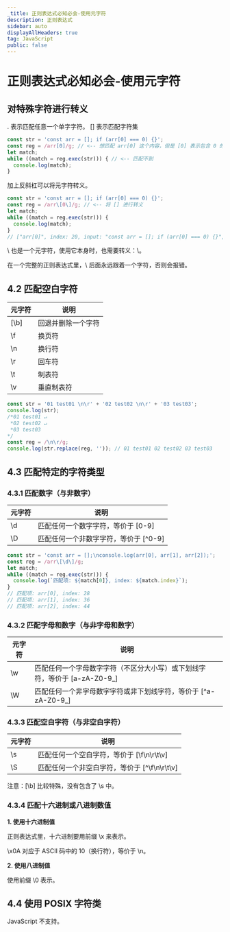 ```yaml
---
_title: 正则表达式必知必会-使用元字符
description: 正则表达式
sidebar: auto
displayAllHeaders: true
tag: JavaScript
public: false
---
```


# 正则表达式必知必会-使用元字符

## 对特殊字符进行转义

. 表示匹配任意一个单字字符。
[] 表示匹配字符集

```js
const str = 'const arr = []; if (arr[0] === 0) {}';
const reg = /arr[0]/g; // <-- 想匹配 arr[0] 这个内容，但是 [0] 表示包含 0 的字符集，只能匹配 arr0
let match;
while ((match = reg.exec(str))) { // <-- 匹配不到
  console.log(match);
}
```

加上反斜杠可以将元字符转义。

```js
const str = 'const arr = []; if (arr[0] === 0) {}';
const reg = /arr\[0\]/g; // <-- 将 [] 进行转义
let match;
while ((match = reg.exec(str))) {
  console.log(match);
}
// ["arr[0]", index: 20, input: "const arr = []; if (arr[0] === 0) {}", groups: undefined]
```

\ 也是一个元字符，使用它本身时，也需要转义：\\。

在一个完整的正则表达式里，\ 后面永远跟着一个字符，否则会报错。

## 4.2 匹配空白字符

元字符 | 说明
----|----
[\b]| 回退并删除一个字符
\f | 换页符
\n | 换行符
\r | 回车符
\t | 制表符
\v | 垂直制表符


```js
const str = '01 test01 \n\r' + '02 test02 \n\r' + '03 test03';
console.log(str);
/*01 test01 ↵
 *02 test02 ↵
 *03 test03
*/
const reg = /\n\r/g;
console.log(str.replace(reg, '')); // 01 test01 02 test02 03 test03
```

## 4.3 匹配特定的字符类型

### 4.3.1 匹配数字（与非数字）

元字符 | 说明
---|---
\d | 匹配任何一个数字字符，等价于 [0-9]
\D | 匹配任何一个非数字字符，等价于 [^0-9]

```js
const str = 'const arr = [];\nconsole.log(arr[0], arr[1], arr[2]);';
const reg = /arr\[\d\]/g;
let match;
while ((match = reg.exec(str))) {
  console.log(`匹配项: ${match[0]}, index: ${match.index}`);
}
// 匹配项: arr[0], index: 28
// 匹配项: arr[1], index: 36
// 匹配项: arr[2], index: 44
```

### 4.3.2 匹配字母和数字（与非字母和数字）

元字符 | 说明
---|---
\w | 匹配任何一个字母数字字符（不区分大小写）或下划线字符，等价于 [a-zA-Z0-9_]
\W | 匹配任何一个非字母数字字符或非下划线字符，等价于 [^a-zA-Z0-9_]

### 4.3.3 匹配空白字符（与非空白字符）

元字符 | 说明
---|---
\s | 匹配任何一个空白字符，等价于 [\f\n\r\t\v]
\S | 匹配任何一个非空白字符，等价于 [^\f\n\r\t\v]

注意：[\b] 比较特殊，没有包含了 \s 中。

### 4.3.4 匹配十六进制或八进制数值

__1. 使用十六进制值__

正则表达式里，十六进制要用前缀 \x 来表示。

\x0A 对应于 ASCII 码中的 10（换行符），等价于 \n。

__2. 使用八进制值__

使用前缀 \0 表示。

## 4.4 使用 POSIX 字符类

JavaScript 不支持。

